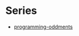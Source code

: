 # Series
- [programming-oddments](https://programming-oddments.tistory.com/category/Front-end/Next.js)
